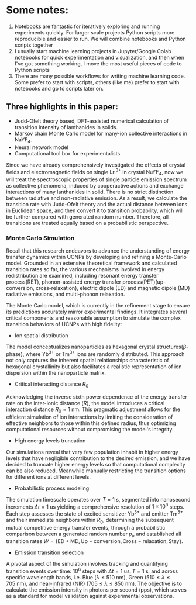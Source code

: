 # Some notes:

1. Notebooks are fantastic for iteratively exploring and running experiments quickly. For larger scale projects Python scripts more reproducible and easier to run. We will combine notebooks and Python scripts together
2. I usually start machine learning projects in Jupyter/Google Colab notebooks for quick experimentation and visualization, and then when I've got something working, I move the most useful pieces of code to Python scripts
3. There are many possible workflows for writing machine learning code. Some prefer to start with scripts, others (like me) prefer to start with notebooks and go to scripts later on.


## Three highlights in this paper:

- Judd-Ofelt theory based, DFT-assisted numerical calculation of transition intensity of lanthanides in solids.
- Markov chain Monte Carlo model for many-ion collective interactions in $\mathrm{NaYF_4}$.
- Neural network model
- Computational tool box for experimentalists.

Since we have already comprehensively investigated the effects of crystal fields and electromagnetic fields on single $\mathrm{Ln}^{3+}$ in crystal $\mathrm{NaYF_4}$, now we will treat the spectroscopic properties of single particle emission spectrum as collective phenomena, induced by cooperactive actions and exchange interactions of many lanthanides in solid. There is no strict distinction between radiative and non-radiative emission. As a result, we calculate the transition rate with Judd-Ofelt theory and the actual distance between ions in Euclidean space, and then convert it to transition probability, which will be further compared with generated random number. Therefore, all transitions are treated equally based on a probabilistic perspective.


### Monte Carlo Simulation

Recall that this research endeavors to advance the understanding of energy transfer dynamics within UCNPs by developing and refining a Monte-Carlo model. Grounded in an extensive theoretical framework and calculated transition rates so far, the various mechanisms involved in energy redistribution are examined, including resonant energy transfer process(RET), phonon-assisted energy transfer process(PET)(up-conversion, cross-relaxation), electric dipole (ED) and magnetic dipole (MD) radiative emissions, and multi-phonon relaxation. 



The Monte Carlo model, which is currently in the refinement stage to ensure its predictions accurately mirror experimental findings. It integrates several critical components and reasonable assumption to simulate the complex transition behaviors of UCNPs with high fidelity:

- Ion spatial distribution


The model conceptualizes nanoparticles as hexagonal crystal structures($\beta$-phase), where $\mathrm{Yb^{3+}}$ or $\mathrm{Tm^{3+}}$ ions are randomly distributed. This approach not only captures the inherent spatial relationships characteristic of hexagonal crystallinity but also facilitates a realistic representation of ion dispersion within the nanoparticle matrix.


- Critical interacting distance $R_0$


Acknowledging the inverse sixth power dependence of the energy transfer rate on the inter-ionic distance ($R$), the model introduces a critical interaction distance $R_0=1 ~\mathrm{nm}$. This pragmatic adjustment allows for the efficient simulation of ion interactions by limiting the consideration of effective neighbors to those within this defined radius, thus optimizing computational resources without compromising the model's integrity.



- High energy levels truncation 


Our simulations reveal that very few population inhabit in higher energy levels that have negligible contribution to the desired emission, and we have decided to truncate higher energy levels so that computational complexity can be also reduced. Meanwhile manually restricting the transition options for different ions at different levels.


- Probabilistic process modeling


The simulation timescale operates over $T=1~ \mathrm{s}$, segmented into nanosecond increments $\Delta t=1 ~\mathrm{us}$ yielding a comprehensive resolution of $1 \times 10^6$ steps. Each step assesses the state of excited sensitizer $\mathrm{Yb^{3+}}$ and emitter $\mathrm{Tm^{3+}}$ and their immediate neighbors within $R_0$, determining the subsequent mutual competitive energy transfer events, through a probabilistic comparison between a generated random number $p_i$, and established all transition rates $W=\{\mathrm{ED+MD}, \mathrm{Up}-\mathrm{conversion}, \mathrm{Cross}-\mathrm{relaxation}, \mathrm{Stay}\}$.


- Emission transition selection


A pivotal aspect of the simulation involves tracking and quantifying transition events over time: $10^6$ steps with $\Delta t= 1~\mathrm{us}, T=1~ \mathrm{s}$, and across specific wavelength bands, i.e. Blue ($\lambda \leq 510 ~\mathrm{nm}$), Green ($510 \leq \lambda \leq 705 ~\mathrm{nm}$), and near-infrared (NIR) ($705 \leq \lambda \leq 850 ~\mathrm{nm}$). The objective is to calculate the emission intensity in photons per second ($\mathrm{pps}$), which serves as a standard for model validation against experimental observations.


